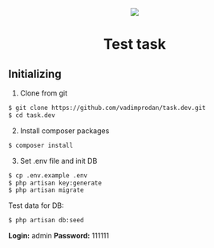 <p align="center"><img src="https://laravel.com/assets/img/components/logo-laravel.svg"></p>
<h1 align="center">Test task</h1>

## Initializing

1) Clone from git
``` bash
$ git clone https://github.com/vadimprodan/task.dev.git
$ cd task.dev
```

2) Install composer packages
``` bash
$ composer install
```

3) Set .env file and init DB
``` bash
$ cp .env.example .env
$ php artisan key:generate
$ php artisan migrate
```

Test data for DB:
``` bash
$ php artisan db:seed
```
**Login:** admin
**Password:** 111111